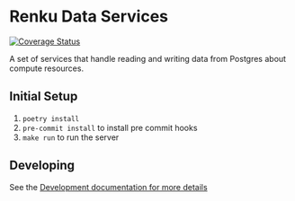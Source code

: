 # Renku Data Services

[![Coverage Status](https://coveralls.io/repos/github/SwissDataScienceCenter/renku-data-services/badge.svg?branch=main)](https://coveralls.io/github/SwissDataScienceCenter/renku-data-services?branch=main)

A set of services that handle reading and writing data from Postgres about
compute resources.


## Initial Setup

1. `poetry install`
2. `pre-commit install` to install pre commit hooks
3. `make run` to run the server

## Developing

See the [Development documentation for more details](/DEVELOPING.md)
